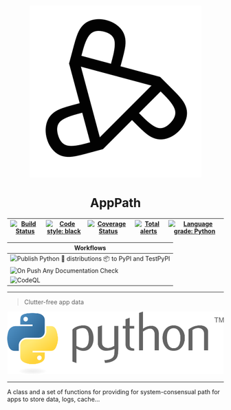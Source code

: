 
<!--![apppath](.github/images/apppath.svg)-->

<p align="center">
  <img src=".github/images/apppath.svg" alt='AppPath' />
</p>

<h1 align="center">AppPath</h1>

<!--# AppPath-->

[![Build Status](https://travis-ci.com/pything/apppath.svg?branch=master)](https://travis-ci.com/pything/apppath) | [![Code style: black](https://img.shields.io/badge/code%20style-black-000000.svg)](https://github.com/ambv/black) | [![Coverage Status](https://coveralls.io/repos/github/pything/apppath/badge.svg?branch=master)](https://coveralls.io/github/pything/apppath?branch=master) | [![Total alerts](https://img.shields.io/lgtm/alerts/g/pything/apppath.svg?logo=lgtm&logoWidth=18)](https://lgtm.com/projects/g/pything/apppath/alerts/) | [![Language grade: Python](https://img.shields.io/lgtm/grade/python/g/pything/apppath.svg?logo=lgtm&logoWidth=18)](https://lgtm.com/projects/g/pything/apppath/context:python)
|---|---|---|---|---|

| Workflows |
|-----------|
| ![Publish Python 🐍 distributions 📦 to PyPI and TestPyPI](https://github.com/pything/apppath/workflows/Publish%20Python%20%F0%9F%90%8D%20distributions%20%F0%9F%93%A6%20to%20PyPI%20and%20TestPyPI/badge.svg) |
| ![On Push Any Documentation Check](https://github.com/pything/apppath/workflows/On%20Push%20Any%20Documentation%20Check/badge.svg) |
|  ![CodeQL](https://github.com/pything/apppath/workflows/CodeQL/badge.svg) |

___
> Clutter-free app data

![python](.github/images/python.svg)
___

A class and a set of functions for providing for system-consensual path for apps to store data, logs, cache...
